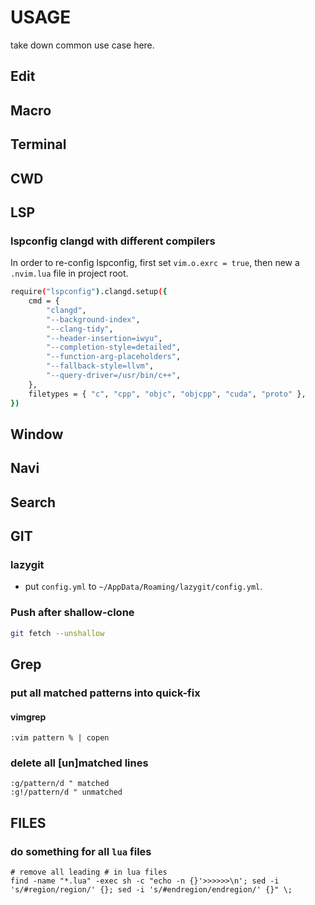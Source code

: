 # USAGE
take down common use case here.

## Edit
## Macro

## Terminal
## CWD
## LSP
### lspconfig clangd with different compilers

In order to re-config lspconfig, first set `vim.o.exrc = true`,
then new a `.nvim.lua` file in project root.

```bash
require("lspconfig").clangd.setup({
	cmd = {
		"clangd",
		"--background-index",
		"--clang-tidy",
		"--header-insertion=iwyu",
		"--completion-style=detailed",
		"--function-arg-placeholders",
		"--fallback-style=llvm",
		"--query-driver=/usr/bin/c++",
	},
	filetypes = { "c", "cpp", "objc", "objcpp", "cuda", "proto" },
})
```
## Window
## Navi
## Search
## GIT
### lazygit
- put `config.yml` to `~/AppData/Roaming/lazygit/config.yml`.
### Push after shallow-clone
```bash
git fetch --unshallow
```
## Grep
### put all matched patterns into quick-fix
#### vimgrep
```vim
:vim pattern % | copen
```
### delete all [un]matched lines
```vim
:g/pattern/d " matched
:g!/pattern/d " unmatched
```
## FILES
### do something for all `lua` files
```shell
# remove all leading # in lua files
find -name "*.lua" -exec sh -c "echo -n {}'>>>>>>\n'; sed -i 's/#region/region/' {}; sed -i 's/#endregion/endregion/' {}" \;
```
